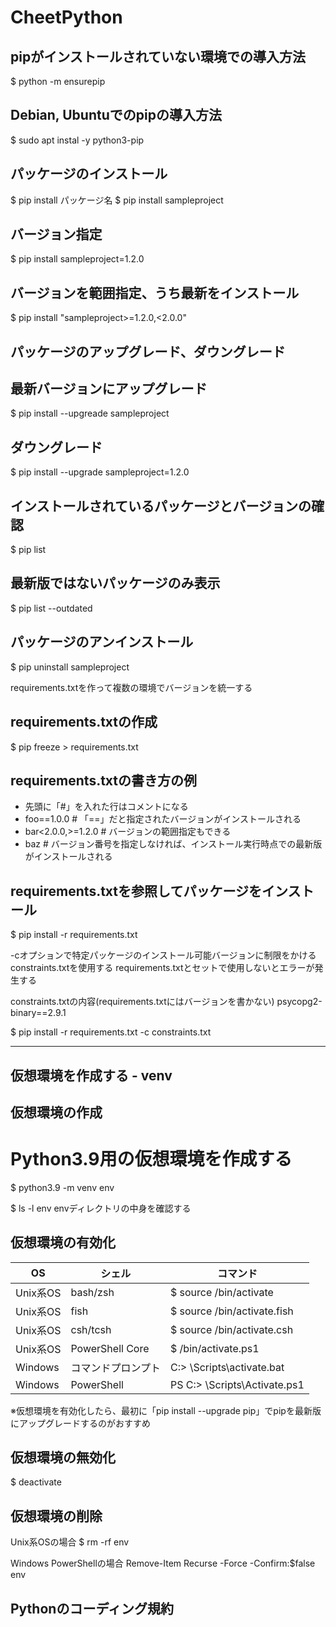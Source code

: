 # CheetPython

## pipがインストールされていない環境での導入方法
$ python -m ensurepip

## Debian, Ubuntuでのpipの導入方法
$ sudo apt instal -y python3-pip

## パッケージのインストール
$ pip install パッケージ名
$ pip install sampleproject

## バージョン指定
$ pip install sampleproject=1.2.0

## バージョンを範囲指定、うち最新をインストール
$ pip install "sampleproject>=1.2.0,<2.0.0"

## パッケージのアップグレード、ダウングレード
## 最新バージョンにアップグレード
$ pip install --upgreade sampleproject

## ダウングレード
$ pip install --upgrade sampleproject=1.2.0

## インストールされているパッケージとバージョンの確認
$ pip list

## 最新版ではないパッケージのみ表示
$ pip list --outdated

## パッケージのアンインストール
$ pip uninstall sampleproject



requirements.txtを作って複数の環境でバージョンを統一する

## requirements.txtの作成
$ pip freeze > requirements.txt

## requirements.txtの書き方の例 
- 先頭に「#」を入れた行はコメントになる
- foo==1.0.0 # 「==」だと指定されたバージョンがインストールされる 
- bar<2.0.0,>=1.2.0 # バージョンの範囲指定もできる 
- baz # バージョン番号を指定しなければ、インストール実行時点での最新版がインストールされる

## requirements.txtを参照してパッケージをインストール
$ pip install -r requirements.txt


-cオプションで特定パッケージのインストール可能バージョンに制限をかける
constraints.txtを使用する
requirements.txtとセットで使用しないとエラーが発生する

constraints.txtの内容(requirements.txtにはバージョンを書かない)
psycopg2-binary==2.9.1

$ pip install -r requirements.txt -c constraints.txt


---

## 仮想環境を作成する - venv

## 仮想環境の作成
# Python3.9用の仮想環境を作成する
$ python3.9 -m venv env

$ ls -l env envディレクトリの中身を確認する

## 仮想環境の有効化
|OS|シェル|コマンド|
|---|---|---|
|Unix系OS|bash/zsh|$ source <venv>/bin/activate|
|Unix系OS|fish|$ source <venv>/bin/activate.fish|
|Unix系OS|csh/tcsh|$ source <venv>/bin/activate.csh|
|Unix系OS|PowerShell Core|$ <venv>/bin/activate.ps1|
|Windows|コマンドプロンプト|C:\> <venv>\Scripts\activate.bat|
|Windows|PowerShell|PS C:\> <venv>\Scripts\Activate.ps1|

※仮想環境を有効化したら、最初に「pip install --upgrade pip」でpipを最新版にアップグレードするのがおすすめ

## 仮想環境の無効化
$ deactivate

## 仮想環境の削除
Unix系OSの場合
$ rm -rf env

Windows PowerShellの場合
Remove-Item Recurse -Force -Confirm:$false env



## Pythonのコーディング規約





















